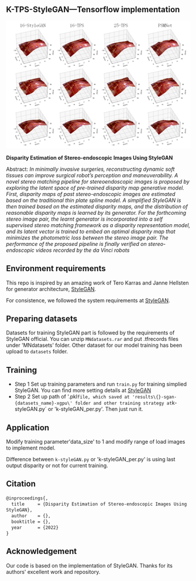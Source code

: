 ## K-TPS-StyleGAN&mdash;Tensorflow implementation

![Reconstruction result image](./images/rec_result.png)

**Disparity Estimation of Stereo-endoscopic Images Using StyleGAN**

Abstract: *In minimally invasive surgeries, reconstructing dynamic soft tissues can improve surgical robot’s perception and maneuverability. A novel stereo matching pipeline for stereoendoscopic images is proposed by exploring the latent space of pre-trained disparity map generative model. First, disparity maps of past stereo-endoscopic images are estimated based on the traditional thin plate spline model. A simplified StyleGAN is then trained based on the estimated disparity maps, and the distribution of reasonable disparity maps is learned by its generator. For the forthcoming stereo image pair, the learnt generator is incorporated into a self supervised stereo matching framework as a disparity representation model, and its latent vector is trained to embed an optimal disparity map that minimizes the photometric loss between the stereo image pair. The performance of the proposed pipeline is finally verified on stereo-endoscopic videos recorded by the da Vinci robots*

## Environment requirements

This repo is inspired by an amazing work of Tero Karras and Janne Hellsten for generator architecture, [StyleGAN](https://github.com/NVlabs/stylegan).

For consistence, we followed the system requirements at [StyleGAN](https://github.com/NVlabs/stylegan).

## Preparing datasets

Datasets for training StyleGAN part is followed by the requirements of StyleGAN official. You can unzip `MNdatasets.rar` and put .tfrecords files under 'MNdatasets' folder. Other dataset for our model training has been upload to `datasets` folder.

## Training
- Step 1
Set up training parameters and run `train.py` for training simplied StyleGAN. You can find more setting details at [StyleGAN](https://github.com/NVlabs/stylegan) 
- Step 2
Set up path of '.pkl` file, which saved at 'results\{}-sgan-{datasets_name}-xgpu\' folder and other training strategy at `k-styleGAN.py` or 'k-styleGAN_per.py'. Then just run it.
## Application
Modify training parameter'data_size' to 1 and modify range of load images to implement model.

Difference between `k-styleGAN.py` or 'k-styleGAN_per.py' is using last output disparity or not for current training.


## Citation

```
@inproceedings{,
  title     = {Disparity Estimation of Stereo-endoscopic Images Using StyleGAN},
  author    = {},
  booktitle = {},
  year      = {2022}
}
```
## Acknowledgement
Our code is based on the implementation of StyleGAN. Thanks for its authors' excellent work and repository.
